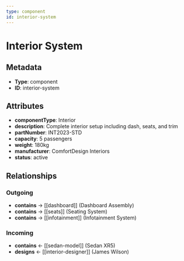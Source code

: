 ```yaml
---
type: component
id: interior-system
---
```


# Interior System

## Metadata

- **Type**: component
- **ID**: interior-system

## Attributes

- **componentType**: Interior
- **description**: Complete interior setup including dash, seats, and trim
- **partNumber**: INT2023-STD
- **capacity**: 5 passengers
- **weight**: 180kg
- **manufacturer**: ComfortDesign Interiors
- **status**: active

## Relationships

### Outgoing

- **contains** → [[dashboard]] (Dashboard Assembly)
- **contains** → [[seats]] (Seating System)
- **contains** → [[infotainment]] (Infotainment System)

### Incoming

- **contains** ← [[sedan-model]] (Sedan XR5)
- **designs** ← [[interior-designer]] (James Wilson)

